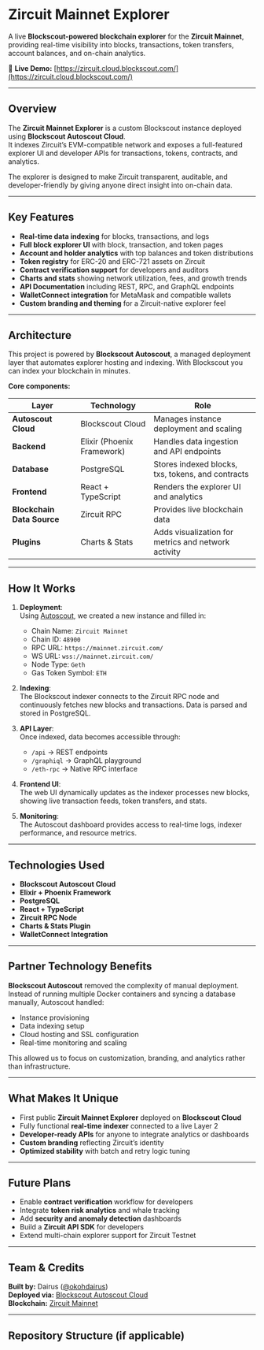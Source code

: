 # Zircuit Mainnet Explorer

A live **Blockscout-powered blockchain explorer** for the **Zircuit Mainnet**, providing real-time visibility into blocks, transactions, token transfers, account balances, and on-chain analytics.

🔗 **Live Demo:** [https://zircuit.cloud.blockscout.com/](https://zircuit.cloud.blockscout.com/)

---

## Overview

The **Zircuit Mainnet Explorer** is a custom Blockscout instance deployed using **Blockscout Autoscout Cloud**.  
It indexes Zircuit’s EVM-compatible network and exposes a full-featured explorer UI and developer APIs for transactions, tokens, contracts, and analytics.

The explorer is designed to make Zircuit transparent, auditable, and developer-friendly by giving anyone direct insight into on-chain data.

---

## Key Features

- **Real-time data indexing** for blocks, transactions, and logs  
- **Full block explorer UI** with block, transaction, and token pages  
- **Account and holder analytics** with top balances and token distributions  
- **Token registry** for ERC-20 and ERC-721 assets on Zircuit  
- **Contract verification support** for developers and auditors  
- **Charts and stats** showing network utilization, fees, and growth trends  
- **API Documentation** including REST, RPC, and GraphQL endpoints  
- **WalletConnect integration** for MetaMask and compatible wallets  
- **Custom branding and theming** for a Zircuit-native explorer feel  

---

## Architecture

This project is powered by **Blockscout Autoscout**, a managed deployment layer that automates explorer hosting and indexing.
With Blockscout you can index your blockchain in minutes.

**Core components:**

| Layer | Technology | Role |
|-------|-------------|------|
| **Autoscout Cloud** | Blockscout Cloud | Manages instance deployment and scaling |
| **Backend** | Elixir (Phoenix Framework) | Handles data ingestion and API endpoints |
| **Database** | PostgreSQL | Stores indexed blocks, txs, tokens, and contracts |
| **Frontend** | React + TypeScript | Renders the explorer UI and analytics |
| **Blockchain Data Source** | Zircuit RPC | Provides live blockchain data |
| **Plugins** | Charts & Stats | Adds visualization for metrics and network activity |

---

## How It Works

1. **Deployment**:  
   Using [Autoscout](https://deploy.blockscout.com), we created a new instance and filled in:
   - Chain Name: `Zircuit Mainnet`  
   - Chain ID: `48900`  
   - RPC URL: `https://mainnet.zircuit.com/`  
   - WS URL: `wss://mainnet.zircuit.com/`  
   - Node Type: `Geth`  
   - Gas Token Symbol: `ETH`

2. **Indexing**:  
   The Blockscout indexer connects to the Zircuit RPC node and continuously fetches new blocks and transactions. Data is parsed and stored in PostgreSQL.

3. **API Layer**:  
   Once indexed, data becomes accessible through:
   - `/api` → REST endpoints  
   - `/graphiql` → GraphQL playground  
   - `/eth-rpc` → Native RPC interface

4. **Frontend UI**:  
   The web UI dynamically updates as the indexer processes new blocks, showing live transaction feeds, token transfers, and stats.

5. **Monitoring**:  
   The Autoscout dashboard provides access to real-time logs, indexer performance, and resource metrics.

---

## Technologies Used

- **Blockscout Autoscout Cloud**
- **Elixir + Phoenix Framework**
- **PostgreSQL**
- **React + TypeScript**
- **Zircuit RPC Node**
- **Charts & Stats Plugin**
- **WalletConnect Integration**

---

## Partner Technology Benefits

**Blockscout Autoscout** removed the complexity of manual deployment.  
Instead of running multiple Docker containers and syncing a database manually, Autoscout handled:

- Instance provisioning  
- Data indexing setup  
- Cloud hosting and SSL configuration  
- Real-time monitoring and scaling  

This allowed us to focus on customization, branding, and analytics rather than infrastructure.

---

## What Makes It Unique

- First public **Zircuit Mainnet Explorer** deployed on **Blockscout Cloud**  
- Fully functional **real-time indexer** connected to a live Layer 2  
- **Developer-ready APIs** for anyone to integrate analytics or dashboards  
- **Custom branding** reflecting Zircuit’s identity  
- **Optimized stability** with batch and retry logic tuning  

---

## Future Plans

- Enable **contract verification** workflow for developers  
- Integrate **token risk analytics** and whale tracking  
- Add **security and anomaly detection** dashboards  
- Build a **Zircuit API SDK** for developers  
- Extend multi-chain explorer support for Zircuit Testnet  

---

## Team & Credits

**Built by:** Dairus ([@okohdairus](mailto:okohdairus@gmail.com))  
**Deployed via:** [Blockscout Autoscout Cloud](https://docs.blockscout.com/using-blockscout/autoscout)  
**Blockchain:** [Zircuit Mainnet](https://www.zircuit.com)

---

## Repository Structure (if applicable)

